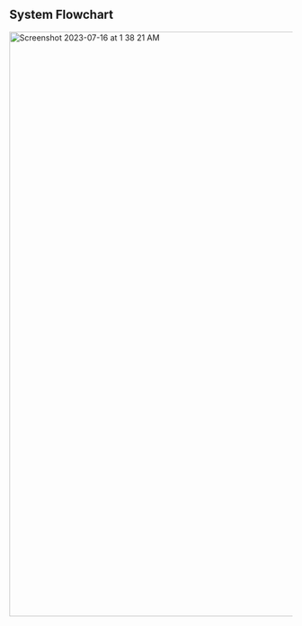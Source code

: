 System Flowchart
---
<img width="1040" alt="Screenshot 2023-07-16 at 1 38 21 AM" src="https://github.com/s890126/IPSecurity-master/assets/65753398/506dddb0-f0db-4b92-a725-de8fa27014b2">

